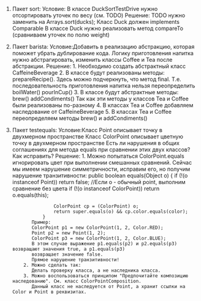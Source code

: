 1. Пакет sort:
   Условие: В классе DuckSortTestDrive нужно отсортировать уточек по весу (см. TODO)
   Решение: TODO нужно заменить на Arrays.sort(ducks);
            Класс Duck должен implements Comparable
            В классе Duck нужно реализовать метод compareTo (сравниваем уточек по полю weight)

2. Пакет barista:
   Условие:Добавить в реализацию абстракцию, которая поможет убрать дублирование кода.
   Логику приготовления напитка нужно абстрагировать, изменить классы Coffee и Tea после абстракции.
   Решение:
        1. Необходимо создать абстрактный класс CaffeineBeverage
        2. В классе будут реализованы методы:
              prepareRecipe(). Здесь можно подчеркнуть, что метод final. Т.е. последовательность приготовления напитка нельзя переопределить
              boilWater()
              pourInCup()
        3. В классе будут абстрактные методы:
              brew()
              addCondiments()
              Так как эти методы у классов Tea и Coffee были реализованы по-разному
        4. В классах Tea и Coffee добавляем наследование от CaffeineBeverage
        5. В классах Tea и Coffee переопределяем методы  brew() и addCondiments()

3. Пакет testequals:
   Условие:Класс Point описывает точку в двухмерном пространстве
           Класс ColorPoint описывает цветную точку в двухмерном пространстве
           Есть ли нарушения в общих соглашениях для метода equals при сравнении этих двух классов?
           Как исправить?
   Решение:
           1. Можно попытаться ColorPoint.equals игнорировать цвет при выполнении смешанных сравнений.
              Сейчас мы имеем нарушение симметричности, исправим его, но получим нарушение транзитивности:
                public boolean equals(Object o) {
                      if (!(o instanceof Point)) return false;
                      //Если o - обычный point, выполним сравнение без цвета
                      if (!(o instanceof ColorPoint)) return o.equals(this);

                      ColorPoint cp = (ColorPoint) o;
                      return super.equals(o) && cp.color.equals(color);
                  }
              Пример:
              ColorPoint p1 = new ColorPoint(1, 2, Color.RED);
              Point p2 = new Point(1, 2);
              ColorPoint p3 = new ColorPoint(1, 2, Color.BLUE);
              В этом случае выражение p1.equals(p2) и p2.equals(p3) возвращают значения true, а p1.equals(p3)
              возвращает значение false.
              Прямое нарушение транзитивности!
           2. Можно сделать так:
              Делать проверку класса, а не наследника класса.
           3. Можно воспользоваться принципом "Предпочитайте композицию наследованию". См. класс ColorPointComposition.
              Данный класс не наследуется от Point, а хранит ссылки на Color и Point в реквизитах.